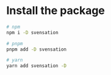 # Install the package

```bash
# npm
npm i -D svensation

# pnpm
pnpm add -D svensation

# yarn
yarn add svensation -D
```
